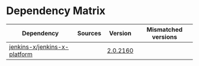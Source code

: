 # Dependency Matrix

Dependency | Sources | Version | Mismatched versions
---------- | ------- | ------- | -------------------
[jenkins-x/jenkins-x-platform](https://github.com/jenkins-x/jenkins-x-platform) |  | [2.0.2160](https://github.com/jenkins-x/jenkins-x-platform/releases/tag/v2.0.2160) | 
